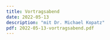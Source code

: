 ```yaml
---
title: Vortragsabend
date: 2022-05-13
description: "mit Dr. Michael Kopatz"
pdf: 2022-05-13-vortragsabend.pdf
---
```

